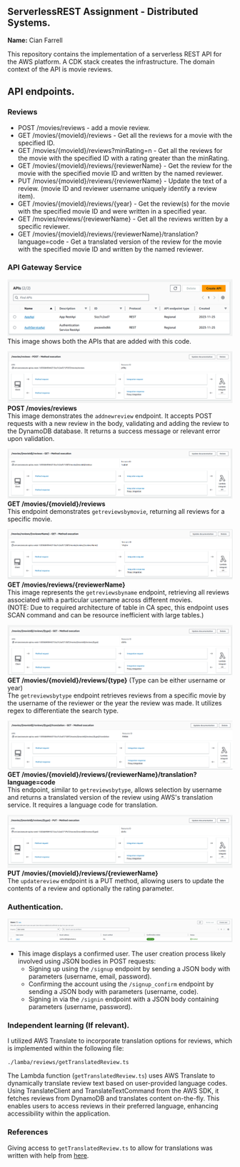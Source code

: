 ## ServerlessREST Assignment - Distributed Systems.

__Name:__ Cian Farrell

This repository contains the implementation of a serverless REST API for the AWS platform. A CDK stack creates the infrastructure. The domain context of the API is movie reviews.

## API endpoints.


### Reviews

+ POST /movies/reviews - add a movie review.
+ GET /movies/{movieId}/reviews - Get all the reviews for a movie with the specified ID.
+ GET /movies/{movieId}/reviews?minRating=n - Get all the reviews for the movie with the specified ID with a rating greater than the minRating.
+ GET /movies/{movieId}/reviews/{reviewerName} - Get the review for the movie with the specified movie ID and written by the named reviewer.
+ PUT /movies/{movieId}/reviews/{reviewerName} - Update the text of a review. (movie ID and reviewer username uniquely identify a review item).
+ GET /movies/{movieId}/reviews/{year} - Get the review(s) for the movie with the specified movie ID and were written in a specified year.
+ GET /movies/reviews/{reviewerName} - Get all the reviews written by a specific reviewer.
+ GET /movies/{movieId}/reviews/{reviewerName}/translation?language=code - Get a translated version of the review for the movie with the specified movie ID and written by the named reviewer.

### API Gateway Service

![API Overview](./images/API-Overview.png)
This image shows both the APIs that are added with this code.

![Add New Review](./images/addnewreview.png)
**POST /movies/reviews**  
This image demonstrates the `addnewreview` endpoint. It accepts POST requests with a new review in the body, validating and adding the review to the DynamoDB database. It returns a success message or relevant error upon validation.

![Get Reviews by Movie](./images/getreviewsbymovie.png)
**GET /movies/{movieId}/reviews**  
This endpoint demonstrates `getreviewsbymovie`, returning all reviews for a specific movie.

![Get All Reviews by Username](./images/getallreviewsbyusername.png)
**GET /movies/reviews/{reviewerName}**  
This image represents the `getreviewsbyname` endpoint, retrieving all reviews associated with a particular username across different movies.  
(NOTE: Due to required architecture of table in CA spec, this endpoint uses SCAN command and can be resource inefficient with large tables.)

![Get Reviews by Type](./images/getreviewsbytype.png)
**GET /movies/{movieId}/reviews/{type}** (Type can be either username or year)  
The `getreviewsbytype` endpoint retrieves reviews from a specific movie by the username of the reviewer or the year the review was made. It utilizes regex to differentiate the search type.

![Get Review by Movie Translated](./images/getreviewbymovietranslated.png)
**GET /movies/{movieId}/reviews/{reviewerName}/translation?language=code**  
This endpoint, similar to `getreviewsbytype`, allows selection by username and returns a translated version of the review using AWS's translation service. It requires a language code for translation.

![Update Review Contents](./images/updatereviewcontents.png)
**PUT /movies/{movieId}/reviews/{reviewerName}**  
The `updatereview` endpoint is a PUT method, allowing users to update the contents of a review and optionally the rating parameter.

### Authentication.

![Confirmed User](./images/confirmedUser.png)

- This image displays a confirmed user. The user creation process likely involved using JSON bodies in POST requests:
  - Signing up using the `/signup` endpoint by sending a JSON body with parameters (username, email, password).
  - Confirming the account using the `/signup_confirm` endpoint by sending a JSON body with parameters (username, code).
  - Signing in via the `/signin` endpoint with a JSON body containing parameters (username, password).


### Independent learning (If relevant).

I utilized AWS Translate to incorporate translation options for reviews, which is implemented within the following file:
```
./lamba/reviews/getTranslatedReview.ts
```
The Lambda function (`getTranslatedReview.ts`) uses AWS Translate to dynamically translate review text based on user-provided language codes. Using TranslateClient and TranslateTextCommand from the AWS SDK, it fetches reviews from DynamoDB and translates content on-the-fly. This enables users to access reviews in their preferred language, enhancing accessibility within the application.


### References

Giving access to `getTranslatedReview.ts` to allow for translations was written with help from [here](https://docs.aws.amazon.com/cdk/v2/guide/permissions.html).
